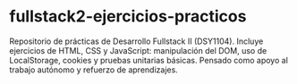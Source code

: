 # fullstack2-ejercicios-practicos
Repositorio de prácticas de Desarrollo Fullstack II (DSY1104). Incluye ejercicios de HTML, CSS y JavaScript: manipulación del DOM, uso de LocalStorage, cookies y pruebas unitarias básicas. Pensado como apoyo al trabajo autónomo y refuerzo de aprendizajes.
